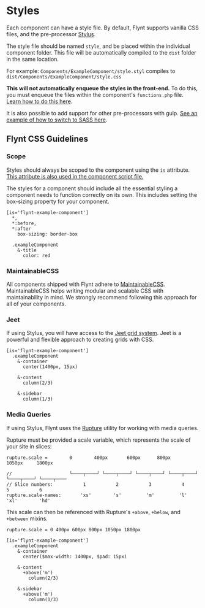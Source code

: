 # Styles

Each component can have a style file. By default, Flynt supports vanilla CSS files, and the pre-processor [Stylus](http://stylus-lang.com/).

The style file should be named `style`, and be placed within the individual component folder. This file will be automatically compiled to the `dist` folder in the same location.

For example: `Components/ExampleComponent/style.styl` compiles to `dist/Components/ExampleComponent/style.css`

**This will not automatically enqueue the styles in the front-end.** To do this, you must enqueue the files within the component's `functions.php` file. [Learn how to do this here](functions.md#enqueueing-assets-and-dependencies).

It is also possible to add support for other pre-processors with gulp. [See an example of how to switch to SASS here](../core/customization/changing-style-language.md).

## Flynt CSS Guidelines

### Scope
Styles should always be scoped to the component using the `is` attribute. [This attribute is also used in the component script file.](scripts.md#the-is-attribute)

The styles for a component should include all the essential styling a component needs to function correctly on its own. This includes setting the box-sizing property for your component.

```stylus
[is='flynt-example-component']
  *,
  *:before,
  *:after
    box-sizing: border-box

  .exampleComponent
    &-title
      color: red
```

### MaintainableCSS
All components shipped with Flynt adhere to [MaintainableCSS](http://maintainablecss.com). MaintainableCSS helps writing modular and scalable CSS with maintainability in mind. We strongly recommend following this approach for all of your components.

### Jeet
If using Stylus, you will have access to the [Jeet grid system](http://jeet.gs/). Jeet is a powerful and flexible approach to creating grids with CSS.

```stylus
[is='flynt-example-component']
  .exampleComponent
    &-container
      center(1400px, 15px)

    &-content
      column(2/3)

    &-sidebar
      column(1/3)
```

### Media Queries
If using Stylus, Flynt uses the [Rupture](https://github.com/jescalan/rupture) utility for working with media queries.

Rupture must be provided a scale variable, which represents the scale of your site in slices:

```stylus
rupture.scale =        0        400px       600px      800px        1050px     1800px

//                     └────┬────┘ └────┬────┘ └────┬────┘ └────┬────┘ └────┬────┘ └────┬────
// Slice numbers:           1           2           3           4           5           6
rupture.scale-names:       'xs'        's'         'm'         'l'         'xl'        'hd'
```

This scale can then be referenced with Rupture's `+above`, `+below`, and `+between` mixins.

```stylus
rupture.scale = 0 400px 600px 800px 1050px 1800px

[is='flynt-example-component']
  .exampleComponent
    &-container
      center($max-width: 1400px, $pad: 15px)

    &-content
      +above('m')
        column(2/3)

    &-sidebar
      +above('m')
        column(1/3)
```

<!-- TODO: Add section on using global variables  -->
